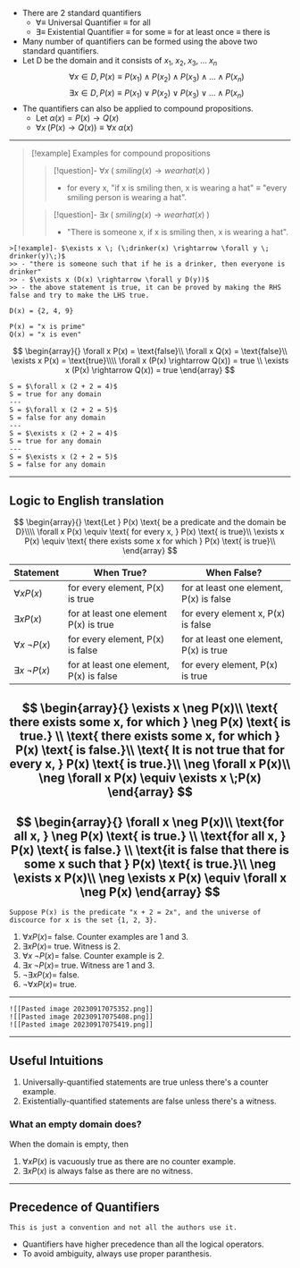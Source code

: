 - There are 2 standard quantifiers 
	- $\forall \equiv$ Universal Quantifier $\equiv$ for all
	- $\exists \equiv$ Existential Quantifier $\equiv$ for some $\equiv$ for at least once $\equiv$ there is 
- Many number of quantifiers can be formed using the above two standard quantifiers.
- Let D be the domain and it consists of $x_1, \; x_2, \; x_3,\; \ldots \; x_n$
$$
\forall x \in D, P(x) \equiv P(x_1) \land P(x_2) \land P(x_3) \land \ldots \land P(x_n) 
$$
$$
\exists x \in D, P(x) \equiv P(x_1) \lor P(x_2) \lor P(x_3) \lor \ldots \land P(x_n) 
$$
- The quantifiers can also be applied to compound propositions.
	- Let $\alpha(x)  = P(x) \rightarrow Q(x)$
	- $\forall x \; (P(x) \rightarrow Q(x)) \equiv \forall x \; \alpha(x)$

---

> [!example] Examples for compound propositions
> > [!question]- $\forall x \;(\;smiling(x) \rightarrow wearhat(x)\;)$
> > - for every x, "if x is smiling then, x is wearing a hat" $\equiv$ "every smiling person is wearing a hat".
> 
> > [!question]- $\exists x \; (\; smiling(x) \rightarrow wearhat(x) \;)$
> > - "There is someone x, if x is smiling then, x is wearing a hat".

```ad-attention
>[!example]- $\exists x \; (\;drinker(x) \rightarrow \forall y \; drinker(y)\;)$
>> - "there is someone such that if he is a drinker, then everyone is drinker"
>> - $\exists x (D(x) \rightarrow \forall y D(y))$
>> - the above statement is true, it can be proved by making the RHS false and try to make the LHS true. 
```

```ad-question
D(x) = {2, 4, 9}

P(x) = "x is prime"
Q(x) = "x is even"
```

$$
\begin{array}{}
\forall x P(x) = \text{false}\\
\forall x Q(x) = \text{false}\\
\exists x P(x) = \text{true}\\\\
\forall x (P(x) \rightarrow Q(x)) = true \\
\exists x (P(x) \rightarrow Q(x)) = true
\end{array}
$$

```ad-question
S = $\forall x (2 + 2 = 4)$
S = true for any domain
---
S = $\forall x (2 + 2 = 5)$
S = false for any domain
---
S = $\exists x (2 + 2 = 4)$
S = true for any domain
---
S = $\exists x (2 + 2 = 5)$
S = false for any domain
```

----
## Logic to English translation

$$
\begin{array}{}
\text{Let } P(x) \text{ be a predicate and the domain be D}\\\\
\forall x P(x) \equiv \text{ for every x, } P(x) \text{ is true}\\
\exists x P(x) \equiv \text{ there exists some x for which } P(x) \text{ is true}\\
\end{array}
$$

| Statement                | When True?                              | When False?                             |
| ------------------------ | --------------------------------------- | --------------------------------------- |
| $\forall x P(x)$         | for every element, P(x) is true         | for at least one element, P(x) is false |
| $\exists x P(x)$         | for at least one element P(x) is true   | for every element x, P(x) is false      |
| $\forall x \;\neg P(x)$  | for every element, P(x) is false        | for at least one element, P(x) is true  |
| $\exists x \; \neg P(x)$ | for at least one element, P(x) is false | for every element, P(x) is true                                        |

$$
\begin{array}{}
\exists x \neg P(x)\\ 
\text{ there exists some x, for which } \neg P(x) \text{ is true.} \\ \text{ there exists some x, for which } P(x) \text{ is false.}\\
\text{ It is not true that for every x, } P(x) \text{ is true.}\\
\neg \forall x P(x)\\
\neg \forall x P(x) \equiv \exists x \;P(x)
\end{array}
$$
---
$$
\begin{array}{}
\forall x \neg P(x)\\
\text{for all x, } \neg P(x) \text{ is true.} \\
\text{for all x, } P(x) \text{ is false.} \\
\text{it is false that there is some x such that } P(x) \text{ is true.}\\
\neg \exists x P(x)\\
\neg \exists x P(x) \equiv \forall x \neg P(x)
\end{array}
$$
---
```ad-question
Suppose P(x) is the predicate "x + 2 = 2x", and the universe of discource for x is the set {1, 2, 3}. 
```

1. $\forall x P(x) =$ false. Counter examples are 1 and 3.
2. $\exists x P(x) =$ true. Witness is 2.
3. $\forall x\; \neg P(x) =$ false. Counter example is 2.
4. $\exists x \; \neg P(x) =$ true. Witness are 1 and 3.
5. $\neg \exists x P(x) =$ false.
6. $\neg \forall x P(x) =$ true.

---
```ad-example
![[Pasted image 20230917075352.png]]
![[Pasted image 20230917075408.png]]
![[Pasted image 20230917075419.png]]
```

--- 
## Useful Intuitions
1. Universally-quantified statements are true unless there's a counter example.
2. Existentially-quantified statements are false unless there's a witness.

### What an empty domain does?
When the domain is empty, then 
1. $\forall x P(x)$ is vacuously true as there are no counter example.
2. $\exists x P(x)$ is always false as there are no witness.


---

## Precedence of Quantifiers

```ad-caution
This is just a convention and not all the authors use it.
```

- Quantifiers have higher precedence than all the logical operators.
- To avoid ambiguity, always use proper paranthesis.